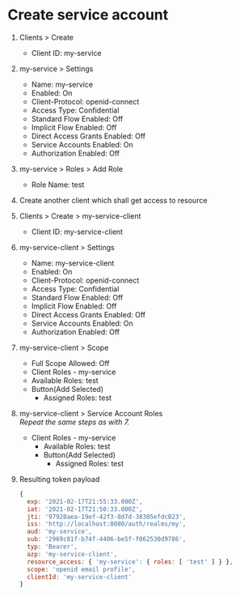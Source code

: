 # Create service account

1. Clients > Create
    - Client ID: my-service
2. my-service > Settings
    - Name: my-service
    - Enabled: On
    - Client-Protocol: openid-connect
    - Access Type: Confidential
    - Standard Flow Enabled: Off
    - Implicit Flow Enabled: Off
    - Direct Access Grants Enabled: Off
    - Service Accounts Enabled: On
    - Authorization Enabled: Off
3. my-service > Roles > Add Role
    - Role Name: test
4. Create another client which shall get access to resource
5. Clients > Create > my-service-client
    - Client ID: my-service-client
6. my-service-client > Settings
    - Name: my-service-client
    - Enabled: On
    - Client-Protocol: openid-connect
    - Access Type: Confidential
    - Standard Flow Enabled: Off
    - Implicit Flow Enabled: Off
    - Direct Access Grants Enabled: Off
    - Service Accounts Enabled: On
    - Authorization Enabled: Off
7. my-service-client > Scope
    - Full Scope Allowed: Off
    - Client Roles - my-service  
     - Available Roles: test
     - Button(Add Selected)
       - Assigned Roles: test
8. my-service-client > Service Account Roles  
    _Repeat the same steps as with 7._
    - Client Roles - my-service  
      - Available Roles: test
      - Button(Add Selected)
        - Assigned Roles: test

9. Resulting token payload
    ```js
    {
      exp: '2021-02-17T21:55:33.000Z',
      iat: '2021-02-17T21:50:33.000Z',
      jti: '97920aea-19ef-42f3-8d7d-38305efdc023',
      iss: 'http://localhost:8080/auth/realms/my',
      aud: 'my-service',
      sub: '2969c81f-b74f-4406-be5f-f062530d9786',
      typ: 'Bearer',
      azp: 'my-service-client',
      resource_access: { 'my-service': { roles: [ 'test' ] } },
      scope: 'openid email profile',
      clientId: 'my-service-client'
    }
    ```
